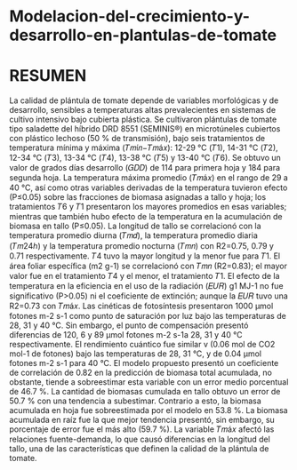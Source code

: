 # Modelacion-del-crecimiento-y-desarrollo-en-plantulas-de-tomate

# RESUMEN

La calidad de plántula de tomate depende de variables morfológicas y de desarrollo, sensibles a temperaturas altas prevalecientes en sistemas de cultivo intensivo bajo cubierta plástica. Se cultivaron plántulas de tomate tipo saladette del híbrido DRD 8551 (SEMINIS®) en microtúneles cubiertos con plástico lechoso (50 % de transmisión), bajo seis tratamientos de temperatura mínima y máxima (𝑇𝑚í𝑛−𝑇𝑚á𝑥): 12-29 °C (𝑇1), 14-31 °C (𝑇2), 12-34 °C (𝑇3), 13-34 °C (𝑇4), 13-38 °C (𝑇5) y 13-40 °C (𝑇6). Se obtuvo un valor de grados días desarrollo (𝐺𝐷𝐷) de 114 para primera hoja y 184 para segunda hoja. La temperatura máxima promedio (𝑇𝑚á𝑥) en el rango de 29 a 40 °C, así como otras variables derivadas de la temperatura tuvieron efecto (P≤0.05) sobre las fracciones de biomasa asignadas a tallo y hoja; los tratamientos 𝑇6 y 𝑇1 presentaron los mayores promedios en esas variables; mientras que también hubo efecto de la temperatura en la acumulación de biomasa en tallo (P≤0.05). La longitud de tallo se correlacionó con la temperatura promedio diurna (𝑇𝑚𝑑), la temperatura promedio diaria (𝑇𝑚24ℎ) y la temperatura promedio nocturna (𝑇𝑚𝑛) con R2=0.75, 0.79 y 0.71 respectivamente. 𝑇4 tuvo la mayor longitud y la menor fue para 𝑇1. El área foliar específica (m2 g-1) se correlacionó con 𝑇𝑚𝑛 (R2=0.83); el mayor valor fue en el tratamiento 𝑇4 y el menor, el tratamiento 𝑇1. El efecto de la temperatura en la eficiencia en el uso de la radiación (𝐸𝑈𝑅) g1 MJ-1 no fue significativo (P>0.05) ni el coeficiente de extinción; aunque la 𝐸𝑈𝑅 tuvo una R2=0.73 con 𝑇𝑚á𝑥. Las cinéticas de fotosíntesis presentaron 1000 μmol fotones m-2 s-1 como punto de saturación por luz bajo las temperaturas de 28, 31 y 40 °C. Sin embargo, el punto de compensación presentó diferencias de 120, 6 y 89 μmol fotones m-2 s-1a 28, 31 y 40 °C respectivamente. El rendimiento cuántico fue similar
v
(0.06 mol de CO2 mol-1 de fotones) bajo las temperaturas de 28, 31 °C, y de 0.04 μmol fotones m-2 s-1 para 40 °C. El modelo propuesto presentó un coeficiente de correlación de 0.82 en la predicción de biomasa total acumulada, no obstante, tiende a sobreestimar esta variable con un error medio porcentual de 46.7 %. La cantidad de biomasas cumulada en tallo obtuvo un error de 50.7 % con una tendencia a subestimar. Contrario a esto, la biomasa acumulada en hoja fue sobreestimada por el modelo en 53.8 %. La biomasa acumulada en raíz fue la que mejor tendencia presentó, sin embargo, su porcentaje de error fue el más alto (59.7 %). La variable 𝑇𝑚á𝑥 afectó las relaciones fuente-demanda, lo que causó diferencias en la longitud del tallo, una de las características que definen la calidad de la plántula de tomate.
